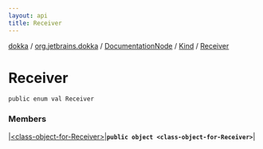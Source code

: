 ```yaml
---
layout: api
title: Receiver
---
```

[dokka](../../../../index.html) / [org.jetbrains.dokka](../../../index.html) / [DocumentationNode](../../index.html) / [Kind](../index.html) / [Receiver](index.html)


# Receiver



```
public enum val Receiver
```


### Members


|[&lt;class-object-for-Receiver&gt;](_class-object-for-Receiver_.html)|**`public object <class-object-for-Receiver>`**|

